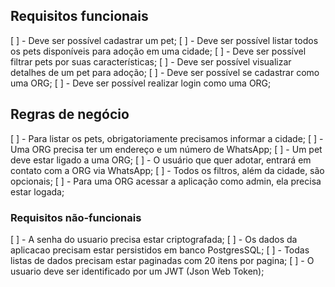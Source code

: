## Requisitos funcionais

[ ] - Deve ser possível cadastrar um pet;
[ ] - Deve ser possível listar todos os pets disponíveis para adoção em uma cidade;
[ ] - Deve ser possível filtrar pets por suas características;
[ ] - Deve ser possível visualizar detalhes de um pet para adoção;
[ ] - Deve ser possível se cadastrar como uma ORG;
[ ] - Deve ser possível realizar login como uma ORG;

## Regras de negócio

[ ] - Para listar os pets, obrigatoriamente precisamos informar a cidade;
[ ] - Uma ORG precisa ter um endereço e um número de WhatsApp;
[ ] - Um pet deve estar ligado a uma ORG;
[ ] - O usuário que quer adotar, entrará em contato com a ORG via WhatsApp;
[ ] - Todos os filtros, além da cidade, são opcionais;
[ ] - Para uma ORG acessar a aplicação como admin, ela precisa estar logada;

### Requisitos não-funcionais

[ ] - A senha do usuario precisa estar criptografada;
[ ] - Os dados da aplicacao precisam estar persistidos em banco PostgresSQL;
[ ] - Todas listas de dados precisam estar paginadas com 20 itens por pagina;
[ ] - O usuario deve ser identificado por um JWT (Json Web Token);